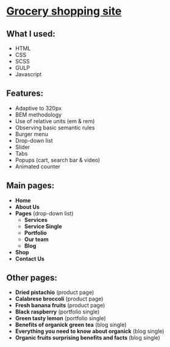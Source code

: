 # [Grocery shopping site](https://denyschr.github.io/alowishus/)
## What I used:
- HTML
- CSS
- SCSS
- GULP
- Javascript
## Features:
- Adaptive to 320px
- BEM methodology
- Use of relative units (em & rem)
- Observing basic semantic rules
- Burger menu
- Drop-down list
- Slider
- Tabs
- Popups (cart, search bar & video)
- Animated counter
## Main pages:
- **Home**
- **About Us**
- **Pages** (drop-down list)
	- **Services**
	- **Service Single**
	- **Portfolio**
	- **Our team**
	- **Blog**
- **Shop**
- **Contact Us**
## Other pages:
- **Dried pistachio** (product page)
- **Calabrese broccoli** (product page)
- **Fresh banana fruits** (product page)
- **Black raspberry** (portfolio single)
- **Green tasty lemon** (portfolio single)
- **Benefits of organick green tea** (blog single)
- **Everything you need to know about organick** (blog single)
- **Organic fruits surprising benefits and facts** (blog single)
